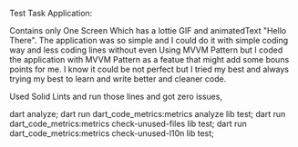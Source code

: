 Test Task Application:

Contains only One Screen Which has a lottie GIF and animatedText "Hello There".
The application was so simple and I could do it with simple coding way and less coding lines without even Using MVVM Pattern
but I coded the application with MVVM Pattern as a featue that might add some bouns points for me.
I know it could be not perfect but I tried my best and always trying my best to learn and write better and cleaner code. 

Used Solid Lints and run those lines and got zero issues,

  dart analyze;
  dart run dart_code_metrics:metrics analyze lib test;
  dart run dart_code_metrics:metrics check-unused-files lib test;
  dart run dart_code_metrics:metrics check-unused-l10n lib test;
